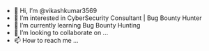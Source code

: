 - 👋 Hi, I’m @vikashkumar3569
- 👀 I’m interested in CyberSecurity Consultant | Bug Bounty Hunter
- 🌱 I’m currently learning Bug Bounty Hunting
- 💞️ I’m looking to collaborate on ...
- 📫 How to reach me ...

<!---
vikashkumar3569/vikashkumar3569 is a ✨ special ✨ repository because its `README.md` (this file) appears on your GitHub profile.
You can click the Preview link to take a look at your changes.
--->
